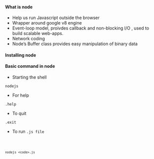#### What is node
* Help us run Javascript outside the browser
* Wrapper around google v8 engine
* Event-loop model, proivdes callback and non-blocking I/O , used to build scalable web-apps.
* Network coding
* Node’s Buffer class provides easy manipulation of binary data

#### Installing node

#### Basic command in node
* Starting the shell
```
nodejs
```
* For help
```
.help
```
* To quit
```
.exit
```
* To run <code>.js file
```
nodejs <code>.js
```
